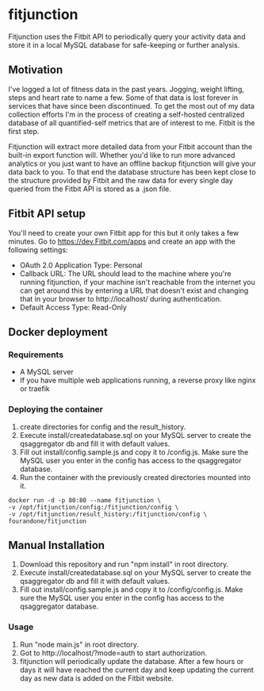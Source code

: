 # fitjunction
Fitjunction uses the Fitbit API to periodically query your activity data and store it in a local MySQL database for safe-keeping or further analysis.

## Motivation
I've logged a lot of fitness data in the past years. Jogging, weight lifting, steps and heart rate to name a few. Some of that data is lost forever in services that have since been discontinued. To get the most out of my data collection efforts I'm in the process of creating a self-hosted centralized database of all quantified-self metrics that are of interest to me. Fitbit is the first step.

Fitjunction will extract more detailed data from your Fitbit account than the built-in export function will. Whether you'd like to run more advanced analytics or you just want to have an offline backup fitjunction will give your data back to you. To that end the database structure has been kept close to the structure provided by Fitbit and the raw data for every single day queried from the Fitbit API is stored as a .json file.

## Fitbit API setup
You'll need to create your own Fitbit app for this but it only takes a few minutes. Go to https://dev.Fitbit.com/apps and create an app with the following settings:
  * OAuth 2.0 Application Type: Personal
  * Callback URL: The URL should lead to the machine where you're running fitjunction, if your machine isn't reachable from the internet you can get around this by entering a URL that doesn't exist and changing that in your browser to http://localhost/ during authentication.
  * Default Access Type: Read-Only

##  Docker deployment

### Requirements
  * A MySQL server
  * If you have multiple web applications running, a reverse proxy like nginx or traefik

### Deploying the container
1. create directories for config and the result_history.
2. Execute install/createdatabase.sql on your MySQL server to create the qsaggregator db and fill it with default values.
3. Fill out install/config.sample.js and copy it to <your-config-directory>/config.js. Make sure the MySQL user you enter in the config has access to the qsaggregator database.
4. Run the container with the previously created directories mounted into it.

```
docker run -d -p 80:80 --name fitjunction \
-v /opt/fitjunction/config:/fitjunction/config \
-v /opt/fitjunction/result_history:/fitjunction/config \
fourandone/fitjunction
```

##  Manual Installation
1. Download this repository and run "npm install" in root directory.
1. Execute install/createdatabase.sql on your MySQL server to create the qsaggregator db and fill it with default values.
2. Fill out install/config.sample.js and copy it to <fitjunction-root-directory>/config/config.js. Make sure the MySQL user you enter in the config has access to the qsaggregator database.

### Usage
1. Run "node main.js" in root directory.
2. Got to http://localhost/?mode=auth to start authorization.
3. fitjunction will periodically update the database. After a few hours or days it will have reached the current day and keep updating the current day as new data is added on the Fitbit website.
